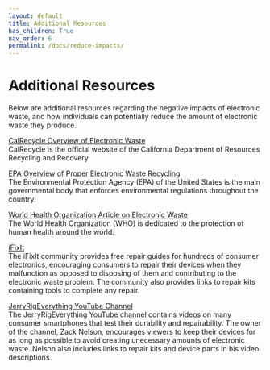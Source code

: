 ```yaml
---
layout: default
title: Additional Resources
has_children: True
nav_order: 6
permalink: /docs/reduce-impacts/
---
```


# Additional Resources

Below are additional resources regarding the negative impacts of electronic waste, and how individuals can potentially reduce the amount of electronic waste they produce. 

[CalRecycle Overview of Electronic Waste](https://www.calrecycle.ca.gov/electronics/whatisewaste)  
CalRecycle is the official website of the California Department of Resources Recycling and Recovery. 

[EPA Overview of Proper Electronic Waste Recycling](https://www.epa.gov/recycle/electronics-donation-and-recycling)  
The Environmental Protection Agency (EPA) of the United States is the main governmental body that enforces environmental regulations throughout the country.

[World Health Organization Article on Electronic Waste](https://www.who.int/ceh/risks/ewaste/en/)  
The World Health Organization (WHO) is dedicated to the protection of human health around the world. 

[iFixIt](https://www.ifixit.com/)  
The iFixIt community provides free repair guides for hundreds of consumer electronics, encouraging consumers to repair their devices when they malfunction as opposed to disposing of them and contributing to the electronic waste problem. The community also provides links to repair kits containing tools to complete any repair. 

[JerryRigEverything YouTube Channel](https://www.youtube.com/user/JerryRigEverything)  
The JerryRigEverything YouTube channel contains videos on many consumer smartphones that test their durability and repairability. The owner of the channel, Zack Nelson, encourages viewers to keep their devices for as long as possible to avoid creating unecessary amounts of electronic waste. Nelson also includes links to repair kits and device parts in his video descriptions. 

